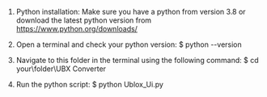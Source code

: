 1. Python installation:
Make sure you have a python from version 3.8 or download the latest python version from https://www.python.org/downloads/

2. Open a terminal and check your python version:
$ python --version

3. Navigate to this folder in the terminal using the following command:
$ cd your\folder\UBX Converter

5. Run the python script:
$ python Ublox_Ui.py

